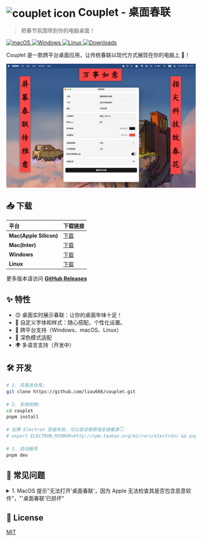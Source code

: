 # <img src="./resources/icon.ico" width="80px" align="center" alt="couplet icon"> Couplet - 桌面春联
>
> 把春节氛围带到你的电脑桌面！

<p align="left">
<a href="https://github.com/liou666/couplet/releases" target="_blank">
<img alt="macOS" src="https://img.shields.io/badge/-macOS-black?style=flat-square&logo=apple&logoColor=white" />
</a>
<a href="https://github.com/liou666/couplet/releases" target="_blank">
<img alt="Windows" src="https://img.shields.io/badge/-Windows-blue?style=flat-square&logo=windows&logoColor=white" />
</a>
<a href="https://github.com/liou666/couplet/releases" target="_blank">
<img alt="Linux" src="https://img.shields.io/badge/-linux-red?style=flat-square&logo=linux&logoColor=white" />
</a>
<a href="https://github.com/liou666/couplet/releases" target="_blank">
<img alt="Downloads" src="https://img.shields.io/github/downloads/liou666/couplet/total.svg?style=flat" />
</a>
</p>

Couplet 是一款跨平台桌面应用，让传统春联以现代方式展现在你的电脑上 🧨！

<p align="center">
  <img width="" alt="Screenshot: couplet App running" src="./screenshots/image-mac.png">
</p>

## 📥 下载

| 平台 | 下载链接 |
| :-- | --- |
| **Mac(Apple Silicon)** | [下载](https://github.com/liou666/couplet/releases/download/v0.1.0/couplet_arm64_0.1.0.dmg) |
| **Mac(Inter)** | [下载](https://github.com/liou666/couplet/releases/download/v0.1.0/couplet_x64_0.1.0.dmg) |
| **Windows** | [下载](https://github.com/liou666/couplet/releases/download/v0.1.0/couplet_0.1.0.exe) |
| **Linux** | [下载](https://github.com/liou666/couplet/releases/download/v0.1.0/couplet_0.1.0.AppImage) |

更多版本请访问 **[GitHub Releases](https://github.com/liou666/couplet/releases)**

## ✨ 特性

- 😊 桌面实时展示春联：让你的桌面年味十足！
- 🎨 自定义字体和样式：随心搭配，个性化设置。
- 🚀 跨平台支持（Windows、macOS、Linux）
- 🌙 深色模式适配
- 🌍 多语言支持（开发中）

## 🛠️ 开发

```bash
# 1. 克隆该仓库;
git clone https://github.com/liou666/couplet.git

# 2. 安装依赖;
cd couplet
pnpm install

# 如果 Electron 安装失败，可以尝试使用淘宝镜像源👇:
# export ELECTRON_MIRROR=http://npm.taobao.org/mirrors/electron/ && pnpm i

# 3. 启动服务
pnpm dev
```

## 💭 常见问题

<details>
<summary>1. MacOS 提示"无法打开'桌面春联'，因为 Apple 无法检查其是否包含恶意软件"，"'桌面春联'已损坏" </summary>

> 提示：这些安全提示是 MacOS 的正常保护机制，主要是因为应用未经过 Apple 认证签名导致。按照以下步骤操作后即可正常使用。

1. 通过终端执行：

```bash
xattr -rd com.apple.quarantine /Applications/桌 面 春 联 .app
```

2. 在"系统偏好设置 > 安全性与隐私"中允许应用运行

</details>

## 📄 License

[MIT](./LICENSE)
